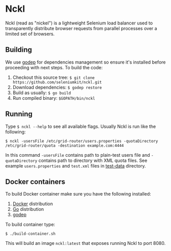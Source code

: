 # Nckl
Nckl (read as "nickel") is a lightweight Selenium load balancer used to transparently distribute browser requests from parallel processes over a limited set of browsers.

## Building
We use [godep](https://github.com/tools/godep) for dependencies management so ensure it's installed before proceeding with next steps. To build the code:

1. Checkout this source tree: ```$ git clone https://github.com/seleniumkit/nckl.git```
2. Download dependencies: ```$ godep restore```
3. Build as usually: ```$ go build```
4. Run compiled binary: ```$GOPATH/bin/nckl```

## Running
Type ```$ nckl --help``` to see all available flags. Usually Nckl is run like the following:
```
$ nckl -usersFile /etc/grid-router/users.properties -quotaDirectory /etc/grid-router/quota -destination example.com:4444
```
In this command ```-usersFile``` contains path to plain-test users file and ```-quotaDirectory``` contains path to directory with XML quota files. See example ```users.properties``` and ```test.xml``` files in [test-data](test-data) directory.

## Docker containers
To build Docker container make sure you have the following installed:

1. [Docker](http://docker.com/) distribution
2. [Go](http://golang.org/) distribution
3. [godep](https://github.com/tools/godep)

To build container type:
```
$ ./build-container.sh
```
This will build an image ```nckl:latest``` that exposes running Nckl to port 8080.
